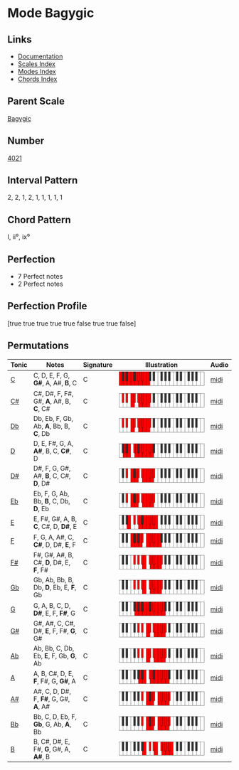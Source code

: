# Mode Bagygic

## Links

- [Documentation](index.md)
- [Scales Index](Scales.md)
- [Modes Index](Modes.md)
- [Chords Index](Chords.md)

## Parent Scale

[Bagygic](ScaleBagygic.md)

## Number

[4021](https://ianring.com/musictheory/scales/4021)

## Interval Pattern

2, 2, 1, 2, 1, 1, 1, 1, 1

## Chord Pattern

I, ii⁰, ix⁰

## Perfection

- 7 Perfect notes
- 2 Perfect notes

## Perfection Profile

[true true true true true false true true false]

## Permutations

| Tonic | Notes | Signature | Illustration | Audio |
|-------|-------|-----------|--------------|-------|
| [C](ModeCNaturalBagygic.md) | C, D, E, F, G, **G#**, A, A#, **B**, C | C | ![CNaturalBagygic](ModeCNaturalBagygic.png) | [midi](https://github.com/edipermadi/music/blob/main/docs/ModeCNaturalBagygic.mid?raw=true) |
| [C#](ModeCSharpBagygic.md) | C#, D#, F, F#, G#, **A**, A#, B, **C**, C# | C | ![CSharpBagygic](ModeCSharpBagygic.png) | [midi](https://github.com/edipermadi/music/blob/main/docs/ModeCSharpBagygic.mid?raw=true) |
| [Db](ModeDFlatBagygic.md) | Db, Eb, F, Gb, Ab, **A**, Bb, B, **C**, Db | C | ![DFlatBagygic](ModeDFlatBagygic.png) | [midi](https://github.com/edipermadi/music/blob/main/docs/ModeDFlatBagygic.mid?raw=true) |
| [D](ModeDNaturalBagygic.md) | D, E, F#, G, A, **A#**, B, C, **C#**, D | C | ![DNaturalBagygic](ModeDNaturalBagygic.png) | [midi](https://github.com/edipermadi/music/blob/main/docs/ModeDNaturalBagygic.mid?raw=true) |
| [D#](ModeDSharpBagygic.md) | D#, F, G, G#, A#, **B**, C, C#, **D**, D# | C | ![DSharpBagygic](ModeDSharpBagygic.png) | [midi](https://github.com/edipermadi/music/blob/main/docs/ModeDSharpBagygic.mid?raw=true) |
| [Eb](ModeEFlatBagygic.md) | Eb, F, G, Ab, Bb, **B**, C, Db, **D**, Eb | C | ![EFlatBagygic](ModeEFlatBagygic.png) | [midi](https://github.com/edipermadi/music/blob/main/docs/ModeEFlatBagygic.mid?raw=true) |
| [E](ModeENaturalBagygic.md) | E, F#, G#, A, B, **C**, C#, D, **D#**, E | C | ![ENaturalBagygic](ModeENaturalBagygic.png) | [midi](https://github.com/edipermadi/music/blob/main/docs/ModeENaturalBagygic.mid?raw=true) |
| [F](ModeFNaturalBagygic.md) | F, G, A, A#, C, **C#**, D, D#, **E**, F | C | ![FNaturalBagygic](ModeFNaturalBagygic.png) | [midi](https://github.com/edipermadi/music/blob/main/docs/ModeFNaturalBagygic.mid?raw=true) |
| [F#](ModeFSharpBagygic.md) | F#, G#, A#, B, C#, **D**, D#, E, **F**, F# | C | ![FSharpBagygic](ModeFSharpBagygic.png) | [midi](https://github.com/edipermadi/music/blob/main/docs/ModeFSharpBagygic.mid?raw=true) |
| [Gb](ModeGFlatBagygic.md) | Gb, Ab, Bb, B, Db, **D**, Eb, E, **F**, Gb | C | ![GFlatBagygic](ModeGFlatBagygic.png) | [midi](https://github.com/edipermadi/music/blob/main/docs/ModeGFlatBagygic.mid?raw=true) |
| [G](ModeGNaturalBagygic.md) | G, A, B, C, D, **D#**, E, F, **F#**, G | C | ![GNaturalBagygic](ModeGNaturalBagygic.png) | [midi](https://github.com/edipermadi/music/blob/main/docs/ModeGNaturalBagygic.mid?raw=true) |
| [G#](ModeGSharpBagygic.md) | G#, A#, C, C#, D#, **E**, F, F#, **G**, G# | C | ![GSharpBagygic](ModeGSharpBagygic.png) | [midi](https://github.com/edipermadi/music/blob/main/docs/ModeGSharpBagygic.mid?raw=true) |
| [Ab](ModeAFlatBagygic.md) | Ab, Bb, C, Db, Eb, **E**, F, Gb, **G**, Ab | C | ![AFlatBagygic](ModeAFlatBagygic.png) | [midi](https://github.com/edipermadi/music/blob/main/docs/ModeAFlatBagygic.mid?raw=true) |
| [A](ModeANaturalBagygic.md) | A, B, C#, D, E, **F**, F#, G, **G#**, A | C | ![ANaturalBagygic](ModeANaturalBagygic.png) | [midi](https://github.com/edipermadi/music/blob/main/docs/ModeANaturalBagygic.mid?raw=true) |
| [A#](ModeASharpBagygic.md) | A#, C, D, D#, F, **F#**, G, G#, **A**, A# | C | ![ASharpBagygic](ModeASharpBagygic.png) | [midi](https://github.com/edipermadi/music/blob/main/docs/ModeASharpBagygic.mid?raw=true) |
| [Bb](ModeBFlatBagygic.md) | Bb, C, D, Eb, F, **Gb**, G, Ab, **A**, Bb | C | ![BFlatBagygic](ModeBFlatBagygic.png) | [midi](https://github.com/edipermadi/music/blob/main/docs/ModeBFlatBagygic.mid?raw=true) |
| [B](ModeBNaturalBagygic.md) | B, C#, D#, E, F#, **G**, G#, A, **A#**, B | C | ![BNaturalBagygic](ModeBNaturalBagygic.png) | [midi](https://github.com/edipermadi/music/blob/main/docs/ModeBNaturalBagygic.mid?raw=true) |
